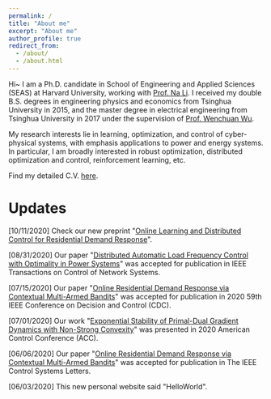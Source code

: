 ```yaml
---
permalink: /
title: "About me"
excerpt: "About me"
author_profile: true
redirect_from: 
  - /about/
  - /about.html
---
```


Hi~ I am a Ph.D. candidate in School of Engineering and Applied Sciences (SEAS) at Harvard University, working with [Prof. Na Li](https://nali.seas.harvard.edu/). 
I received my double B.S. degrees in engineering physics and economics from Tsinghua University in 2015, and the master degree in electrical engineering from Tsinghua University in 2017 under the supervision of [Prof. Wenchuan Wu](https://www.tbsi.edu.cn/index.php?s=/cms/144.html). 

My research interests lie in learning, optimization, and control of cyber-physical systems, with emphasis applications to power and energy systems. In particular, I am broadly interested in robust optimization, distributed optimization and control, reinforcement learning, etc. 

Find my detailed C.V. [here](https://xinchen236.github.io/files/CVcx.pdf).

Updates
======

[10/11/2020] Check our new preprint "[Online Learning and  Distributed Control for Residential Demand Response](https://arxiv.org/abs/2010.05153)".

[08/31/2020] Our paper "[Distributed Automatic Load Frequency Control with Optimality in Power Systems](https://arxiv.org/pdf/1811.00892.pdf)" was accepted for publication in IEEE Transactions on Control of Network Systems.

[07/15/2020] Our paper "[Online Residential Demand Response via Contextual Multi-Armed Bandits](https://arxiv.org/pdf/2003.03627.pdf)" was accepted for publication in 2020 59th IEEE Conference on Decision and Control (CDC).

[07/01/2020] Our work "[Exponential Stability of Primal-Dual Gradient Dynamics with Non-Strong Convexity](https://xinchen236.github.io/files/ACC2020slides.pdf)" was presented in 2020 American Control Conference (ACC).

[06/06/2020] Our paper "[Online Residential Demand Response via Contextual Multi-Armed Bandits](https://arxiv.org/pdf/2003.03627.pdf)" was accepted for publication in The IEEE Control Systems Letters.

[06/03/2020] This new personal website said "HelloWorld".
